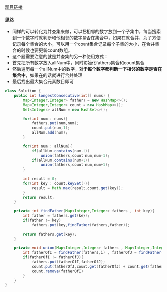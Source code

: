 [题目链接](https://leetcode.cn/problems/WhsWhI/)

#### 思路
+ 同样的可以转化为并查集来做，可以把相邻的数字放到一个子集中，每当搜索到一个数字时就判断和他相邻的数字是否在集合中，如果在就合并，为了方便记录每个集合的大小，可以用一个count集合记录每个子集的大小，在合并集合的时候也要更新count数组。
+ 这个题需要注意的就是并查集的另一种使用方式：
+ 首先把所有数字放入allNum中，同时初始化fathers集合和count集合
+ 然后遍历每一个allNum中的数字，**对于每个数字都判断一下相邻的数字是否在集合中**，如果在的话就进行合并处理
+ 最后找出最大集合元素数目即可

```java
class Solution {
    public int longestConsecutive(int[] nums) {
		Map<Integer,Integer> fathers = new HashMap<>();
        Map<Integer,Integer> count = new HashMap<>();
		Set<Integer> allNum = new HashSet<>();

        for(int num : nums){
            fathers.put(num,num);
            count.put(num,1);
            allNum.add(num);
        }

        for(int num : allNum){
            if(allNum.contains(num-1))
            	union(fathers,count,num,num-1);
            if(allNum.contains(num+1))
            	union(fathers,count,num,num+1);
        }
		
        int result = 0;
        for(int key : count.keySet()){
            result = Math.max(result,count.get(key));
        }
        return result;
    }

    private int findFather(Map<Integer,Integer> fathers , int key){
        int father = fathers.get(key);
        if(father != key)
            fathers.put(key,findFather(fathers,father));
        
        return fathers.get(key);
    }

    private void union(Map<Integer,Integer> fathers , Map<Integer,Integer> count ,int i , int j){
        int fatherOfI = findFather(fathers,i) , fatherOfJ = findFather(fathers,j);
        if(fatherOfI != fatherOfJ){
			fathers.put(fatherOfI,fatherOfJ);
            count.put(fatherOfJ,count.get(fatherOfJ) + count.get(fatherOfI));
        	count.remove(fatherOfI);
        }
    }
}
```